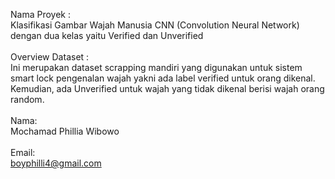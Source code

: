 Nama Proyek : <br>
Klasifikasi Gambar Wajah Manusia CNN (Convolution Neural Network) dengan dua kelas yaitu  Verified dan Unverified <br> <br>
Overview Dataset : <br>
Ini merupakan dataset scrapping mandiri yang digunakan untuk sistem smart lock pengenalan wajah yakni ada label verified untuk orang dikenal. Kemudian, ada Unverified untuk wajah yang tidak dikenal berisi wajah orang random. <br> <br>
Nama: <br>
Mochamad Phillia Wibowo <br> <br>
Email: <br>
boyphilli4@gmail.com
